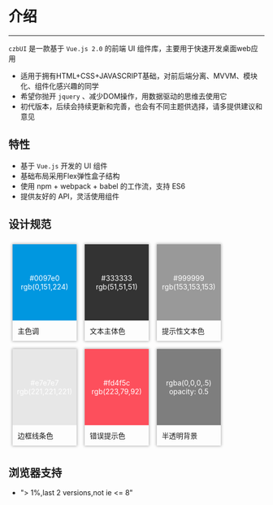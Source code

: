 # 介绍

----

`czbUI` 是一款基于 `Vue.js 2.0` 的前端 UI 组件库，主要用于快速开发桌面web应用<br>
- 适用于拥有HTML+CSS+JAVASCRIPT基础，对前后端分离、MVVM、模块化、组件化感兴趣的同学
- 希望你抛开 `jquery` 、减少DOM操作，用数据驱动的思维去使用它
- 初代版本，后续会持续更新和完善，也会有不同主题供选择，请多提供建议和意见
## 特性

- 基于 `Vue.js` 开发的 UI 组件
- 基础布局采用Flex弹性盒子结构
- 使用 npm + webpack + babel 的工作流，支持 ES6
- 提供友好的 API，灵活使用组件
## 设计规范
<style lang="less">
    .box-wrap{
        overflow: hidden;
    }
    .box{
        width: 126px;
        box-shadow: 0 0 5px 1px rgba(0, 0, 0, 0.3);
        size-size: 14px;
        margin: 8px;
        float: left;
        .box-content{
            width: 126px;
            height: 150px;
            color: #fff;
            display: flex;
            align-items: center;
            div{
                text-align: center;
                span{
                    margin: 10px 0;
                    size-size: 18px;
                    &:last-child{
                        size-size: 14px;
                    } 
                }
            }
            &.color00a7ea{
                background-color: #0097e0;
            }
            &.color333{
                background-color: #333;
            }
            &.color999{
                background-color: #999;
            }
            &.colore7e7e7{
                background-color: #e7e7e7;
            }
            &.colorfd4f5c{
                background-color: #fd4f5c;
            }
            &.colorrgba{
                background-color: rgba(0,0,0,.5);
            }
        }
        .box-title{
            padding: 10px;
        }
    }
</style>
<div class="box-wrap">
    <div class="box">
        <div class="box-content color00a7ea">
            <div>
                <span>#0097e0</span>
                <span>rgb(0,151,224)</span>
            </div>
        </div>
        <div class="box-title">主色调</div>
    </div>
    <div class="box">
        <div class="box-content color333">
            <div>
                <span>#333333</span>
                <span>rgb(51,51,51)</span>
            </div>
        </div>
        <div class="box-title">文本主体色</div>
    </div>
    <div class="box">
        <div class="box-content color999">
            <div>
                <span>#999999</span>
                <span>rgb(153,153,153)</span>
            </div>
        </div>
        <div class="box-title">提示性文本色</div>
    </div>
    <div class="box">
        <div class="box-content colore7e7e7">
            <div>
                <span>#e7e7e7</span>
                <span>rgb(221,221,221)</span>
            </div>
        </div>
        <div class="box-title">边框线条色</div>
    </div>
    <div class="box">
        <div class="box-content colorfd4f5c">
            <div>
                <span>#fd4f5c</span>
                <span>rgb(223,79,92)</span>
            </div>
        </div>
        <div class="box-title">错误提示色</div>
    </div>
    <div class="box">
        <div class="box-content colorrgba">
            <div>
                <span>rgba(0,0,0,.5)</span>
                <span>opacity: 0.5</span>
            </div>
        </div>
        <div class="box-title">半透明背景</div>
    </div>
</div>

## 浏览器支持

- "> 1%,last 2 versions,not ie <= 8"
